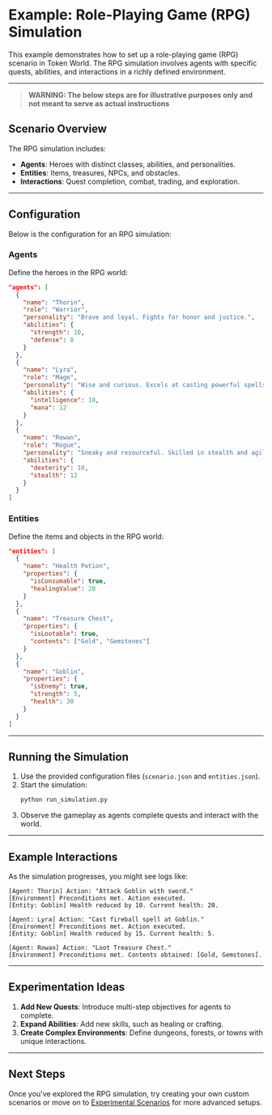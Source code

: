 # Example: Role-Playing Game (RPG) Simulation

This example demonstrates how to set up a role-playing game (RPG) scenario in Token World. The RPG simulation involves agents with specific quests, abilities, and interactions in a richly defined environment.

---
> **WARNING: The below steps are for illustrative purposes only and not meant to serve as actual instructions**

## Scenario Overview

The RPG simulation includes:
- **Agents**: Heroes with distinct classes, abilities, and personalities.
- **Entities**: Items, treasures, NPCs, and obstacles.
- **Interactions**: Quest completion, combat, trading, and exploration.

---

## Configuration

Below is the configuration for an RPG simulation:

### Agents

Define the heroes in the RPG world:
```json
"agents": [
  {
    "name": "Thorin",
    "role": "Warrior",
    "personality": "Brave and loyal. Fights for honor and justice.",
    "abilities": {
      "strength": 10,
      "defense": 8
    }
  },
  {
    "name": "Lyra",
    "role": "Mage",
    "personality": "Wise and curious. Excels at casting powerful spells.",
    "abilities": {
      "intelligence": 10,
      "mana": 12
    }
  },
  {
    "name": "Rowan",
    "role": "Rogue",
    "personality": "Sneaky and resourceful. Skilled in stealth and agility.",
    "abilities": {
      "dexterity": 10,
      "stealth": 12
    }
  }
]
```

### Entities

Define the items and objects in the RPG world:
```json
"entities": [
  {
    "name": "Health Potion",
    "properties": {
      "isConsumable": true,
      "healingValue": 20
    }
  },
  {
    "name": "Treasure Chest",
    "properties": {
      "isLootable": true,
      "contents": ["Gold", "Gemstones"]
    }
  },
  {
    "name": "Goblin",
    "properties": {
      "isEnemy": true,
      "strength": 5,
      "health": 30
    }
  }
]
```

---

## Running the Simulation

1. Use the provided configuration files (`scenario.json` and `entities.json`).
2. Start the simulation:
   ```bash
   python run_simulation.py
   ```
3. Observe the gameplay as agents complete quests and interact with the world.

---

## Example Interactions

As the simulation progresses, you might see logs like:
```text
[Agent: Thorin] Action: "Attack Goblin with sword."
[Environment] Preconditions met. Action executed.
[Entity: Goblin] Health reduced by 10. Current health: 20.

[Agent: Lyra] Action: "Cast fireball spell at Goblin."
[Environment] Preconditions met. Action executed.
[Entity: Goblin] Health reduced by 15. Current health: 5.

[Agent: Rowan] Action: "Loot Treasure Chest."
[Environment] Preconditions met. Contents obtained: [Gold, Gemstones].
```

---

## Experimentation Ideas

1. **Add New Quests**: Introduce multi-step objectives for agents to complete.
2. **Expand Abilities**: Add new skills, such as healing or crafting.
3. **Create Complex Environments**: Define dungeons, forests, or towns with unique interactions.

---

## Next Steps

Once you've explored the RPG simulation, try creating your own custom scenarios or move on to [Experimental Scenarios](experimental.md) for more advanced setups.
